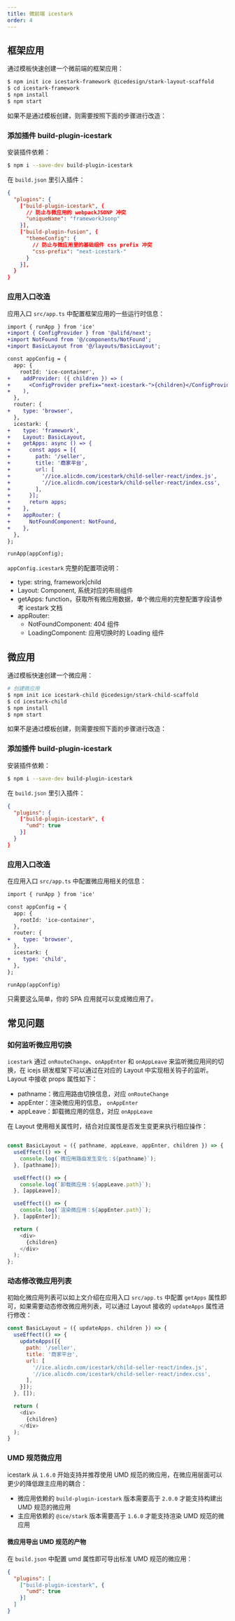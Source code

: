 ```yaml
---
title: 微前端 icestark
order: 4
---
```


## 框架应用

通过模板快速创建一个微前端的框架应用：

```bash
$ npm init ice icestark-framework @icedesign/stark-layout-scaffold
$ cd icestark-framework
$ npm install
$ npm start
```

如果不是通过模板创建，则需要按照下面的步骤进行改造：

### 添加插件 build-plugin-icestark

安装插件依赖：

```bash
$ npm i --save-dev build-plugin-icestark
```

在 `build.json` 里引入插件：

```json
{
  "plugins": {
    ["build-plugin-icestark", {
      // 防止与微应用的 webpackJSONP 冲突
      "uniqueName": "frameworkJsonp"
    }],
    ["build-plugin-fusion", {
      "themeConfig": {
        // 防止与微应用里的基础组件 css prefix 冲突
        "css-prefix": "next-icestark-"
      }
    }],
  }
}
```

### 应用入口改造 

应用入口 `src/app.ts` 中配置框架应用的一些运行时信息：

```diff
import { runApp } from 'ice'
+import { ConfigProvider } from '@alifd/next';
+import NotFound from '@/components/NotFound';
+import BasicLayout from '@/layouts/BasicLayout';

const appConfig = {
  app: {
    rootId: 'ice-container',
+    addProvider: ({ children }) => (
+      <ConfigProvider prefix="next-icestark-">{children}</ConfigProvider>
+    ),
  },
  router: {
+    type: 'browser',
  },
  icestark: {
+    type: 'framework',
+    Layout: BasicLayout,
+    getApps: async () => {
+      const apps = [{
+        path: '/seller',
+        title: '商家平台',
+        url: [
+          '//ice.alicdn.com/icestark/child-seller-react/index.js',
+          '//ice.alicdn.com/icestark/child-seller-react/index.css',
+        ],
+      }];
+      return apps;
+    },
+    appRouter: {
+      NotFoundComponent: NotFound,
+    },
  },
};

runApp(appConfig);
```

`appConfig.icestark` 完整的配置项说明：

- type: string, framework|child
- Layout: Component, 系统对应的布局组件
- getApps: function，获取所有微应用数据，单个微应用的完整配置字段请参考 icestark 文档
- appRouter:
  - NotFoundComponent: 404 组件
  - LoadingComponent: 应用切换时的 Loading 组件

## 微应用

通过模板快速创建一个微应用：

``` bash
# 创建微应用
$ npm init ice icestark-child @icedesign/stark-child-scaffold
$ cd icestark-child
$ npm install
$ npm start
```

如果不是通过模板创建，则需要按照下面的步骤进行改造：

### 添加插件 build-plugin-icestark

安装插件依赖：

```bash
$ npm i --save-dev build-plugin-icestark
```

在 `build.json` 里引入插件：

```json
{
  "plugins": {
    ["build-plugin-icestark", {
      "umd": true
    }]
  }
}
```

### 应用入口改造

在应用入口 `src/app.ts` 中配置微应用相关的信息：

```diff
import { runApp } from 'ice'

const appConfig = {
  app: {
    rootId: 'ice-container',
  },
  router: {
+    type: 'browser',
  },
  icestark: {
+    type: 'child',
  },
};

runApp(appConfig)
```

只需要这么简单，你的 SPA 应用就可以变成微应用了。

## 常见问题

### 如何监听微应用切换

`icestark` 通过 `onRouteChange`、`onAppEnter` 和 `onAppLeave` 来监听微应用间的切换，在 icejs 研发框架下可以通过在对应的 Layout 中实现相关钩子的监听。Layout 中接收 props 属性如下：

- pathname：微应用路由切换信息，对应 `onRouteChange`
- appEnter：渲染微应用的信息， `onAppEnter`
- appLeave：卸载微应用的信息，对应 `onAppLeave`

在 Layout 使用相关属性时，结合对应属性是否发生变更来执行相应操作：

```js

const BasicLayout = ({ pathname, appLeave, appEnter, children }) => {
  useEffect(() => {
    console.log(`微应用路由发生变化：${pathname}`);
  }, [pathname]);

  useEffect(() => {
    console.log(`卸载微应用：${appLeave.path}`);
  }, [appLeave]);

  useEffect(() => {
    console.log(`渲染微应用：${appEnter.path}`);
  }, [appEnter]);

  return (
    <div>
      {children}
    </div>
  );
};
```

### 动态修改微应用列表

初始化微应用列表可以如上文介绍在应用入口 `src/app.ts` 中配置 `getApps` 属性即可，如果需要动态修改微应用列表，可以通过 Layout 接收的 `updateApps` 属性进行修改：

```js
const BasicLayout = ({ updateApps, children }) => {
  useEffect(() => {
    updateApps([{
      path: '/seller',
      title: '商家平台',
      url: [
        '//ice.alicdn.com/icestark/child-seller-react/index.js',
        '//ice.alicdn.com/icestark/child-seller-react/index.css',
      ],
    }]);
  }, []);

  return (
    <div>
      {children}
    </div>
  );
}
```

### UMD 规范微应用

icestark 从 `1.6.0` 开始支持并推荐使用 UMD 规范的微应用，在微应用层面可以更少的降低跟主应用的耦合：

- 微应用依赖的 `build-plugin-icestark` 版本需要高于 `2.0.0` 才能支持构建出 UMD 规范的微应用
- 主应用依赖的 `@ice/stark` 版本需要高于 `1.6.0` 才能支持渲染 UMD 规范的微应用

#### 微应用导出 UMD 规范的产物

在 `build.json` 中配置 umd 属性即可导出标准 UMD 规范的微应用：

```json
{
  "plugins": [
    ["build-plugin-icestark", {
      "umd": true
    }]
  ]
}
```
